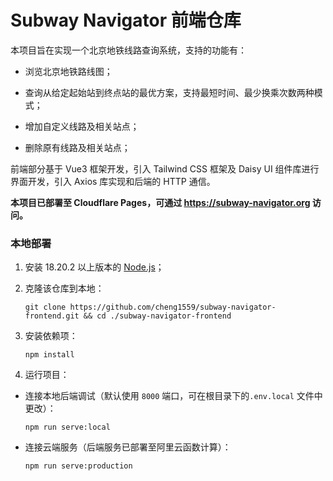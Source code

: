 # Subway Navigator 前端仓库

本项目旨在实现一个北京地铁线路查询系统，支持的功能有：

- 浏览北京地铁路线图；

- 查询从给定起始站到终点站的最优方案，支持最短时间、最少换乘次数两种模式；

- 增加自定义线路及相关站点；

- 删除原有线路及相关站点；

前端部分基于 Vue3 框架开发，引入 Tailwind CSS 框架及 Daisy UI 组件库进行界面开发，引入 Axios 库实现和后端的 HTTP 通信。

**本项目已部署至 Cloudflare Pages，可通过 https://subway-navigator.org 访问。**

### 本地部署

1. 安装 18.20.2 以上版本的 [Node.js](https://nodejs.org/)；

2. 克隆该仓库到本地：

    ```
    git clone https://github.com/cheng1559/subway-navigator-frontend.git && cd ./subway-navigator-frontend
    ```

3. 安装依赖项：

    ```
    npm install
    ```

4. 运行项目：

- 连接本地后端调试（默认使用 `8000` 端口，可在根目录下的`.env.local` 文件中更改）：

    ```
    npm run serve:local
    ```

- 连接云端服务（后端服务已部署至阿里云函数计算）：

    ```
    npm run serve:production
    ```